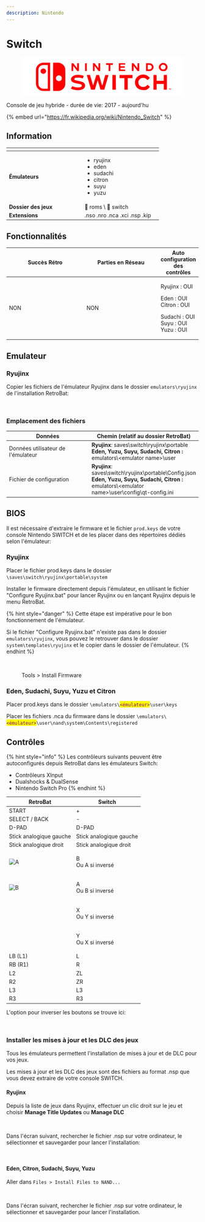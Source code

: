 ```yaml
---
description: Nintendo
---
```


# Switch

<div align="left"><figure><img src="https://raw.githubusercontent.com/fabricecaruso/es-theme-carbon/52ff37c9e265587d006945a2ba695b5a962b3a3d/art/logos/switch.svg" alt=""><figcaption></figcaption></figure></div>

Console de jeu hybride - durée de vie: 2017 - aujourd'hu

{% embed url="https://fr.wikipedia.org/wiki/Nintendo_Switch" %}

## Information

<table data-header-hidden><thead><tr><th width="184"></th><th></th><th data-hidden></th></tr></thead><tbody><tr><td><strong>Émulateurs</strong></td><td><ul><li>ryujinx</li><li>eden</li><li>sudachi</li><li>citron</li><li>suyu</li><li>yuzu</li></ul></td><td></td></tr><tr><td><strong>Dossier des jeux</strong></td><td><span data-gb-custom-inline data-tag="emoji" data-code="1f4c1">📁</span> roms \ <span data-gb-custom-inline data-tag="emoji" data-code="1f4c2">📂</span> switch</td><td></td></tr><tr><td><strong>Extensions</strong></td><td>.nso .nro .nca .xci .nsp .kip</td><td></td></tr></tbody></table>

## Fonctionnalités

<table><thead><tr><th width="256">Succès Rétro</th><th width="243">Parties en Réseau</th><th>Auto configuration des contrôles</th></tr></thead><tbody><tr><td>NON</td><td>NON</td><td><p>Ryujinx : OUI</p><p>Eden : OUI<br>Citron : OUI</p><p>Sudachi : OUI<br>Suyu : OUI<br>Yuzu : OUI</p></td></tr></tbody></table>

## Emulateur

### Ryujinx

Copier les fichiers de l'émulateur Ryujinx dans le dossier `emulators\ryujinx` de l'installation RetroBat:

<div align="left"><figure><img src="https://i.imgur.com/KSvr9sk.png" alt=""><figcaption></figcaption></figure></div>

### Emplacement des fichiers

<table><thead><tr><th width="276">Données</th><th>Chemin (relatif au dossier RetroBat)</th></tr></thead><tbody><tr><td>Données utilisateur de l'émulateur</td><td><strong>Ryujinx</strong>: saves\switch\ryujinx\portable<br><strong>Eden, Yuzu, Suyu, Sudachi, Citron :</strong> <br>emulators\&#x3C;emulator name>\user</td></tr><tr><td>Fichier de configuration</td><td><strong>Ryujinx</strong>: saves\switch\ryujinx\portable\Config.json<br><strong>Eden, Yuzu, Suyu, Sudachi, Citron :</strong> <br>emulators\&#x3C;emulator name>\user\config\qt-config.ini</td></tr></tbody></table>

## BIOS

Il est nécessaire d'extraire le firmware et le fichier `prod.keys` de votre console Nintendo SWITCH et de les placer dans des répertoires dédiés selon l'émulateur:

### Ryujinx

Placer le fichier prod.keys dans le dossier `\saves\switch\ryujinx\portable\system`

Installer le firmware directement depuis l'émulateur, en utilisant le fichier "Configure Ryujinx.bat" pour lancer Ryujinx ou en lançant Ryujinx depuis le menu RetroBat.

{% hint style="danger" %}
Cette étape est impérative pour le bon fonctionnement de l'émulateur.

Si le fichier "Configure Ryujinx.bat" n'existe pas dans le dossier `emulators\ryujinx`, vous pouvez le retrouver dans le dossier `system\templates\ryujinx` et le copier dans le dossier de l'émulateur.
{% endhint %}

<div align="left"><figure><img src="https://i.imgur.com/CVXr1y7.png" alt=""><figcaption><p>Tools > Install Firmware</p></figcaption></figure></div>

### Eden, Sudachi, Suyu, Yuzu et Citron

Placer prod.keys dans le dossier `\emulators\`<mark style="color:purple;">`<émulateur>`</mark>`\user\keys`

Placer les fichiers .nca du firmware dans le dossier `\emulators\`<mark style="color:purple;">`<émulateur>`</mark>`\user\nand\system\Contents\registered`

## Contrôles

{% hint style="info" %}
Les contrôleurs suivants peuvent être autoconfigurés depuis RetroBat dans les émulateurs Switch:

* Contrôleurs XInput
* Dualshocks & DualSense
* Nintendo Switch Pro
{% endhint %}

| RetroBat                                                                           | Switch                      |
| ---------------------------------------------------------------------------------- | --------------------------- |
| START                                                                              | +                           |
| SELECT / BACK                                                                      | -                           |
| D-PAD                                                                              | D-PAD                       |
| Stick analogique gauche                                                            | Stick analogique gauche     |
| Stick analogique droit                                                             | Stick analogique droit      |
| ![A](<../../../../.gitbook/assets/image (20).png>)                                 | <p>B<br>Ou A si inversé</p> |
| ![B](<../../../../.gitbook/assets/image (7).png>)                                  | <p>A<br>Ou B si inversé</p> |
| <img src="../../../../.gitbook/assets/image (35).png" alt="" data-size="original"> | <p>X<br>Ou Y si inversé</p> |
| <img src="../../../../.gitbook/assets/image (33).png" alt="" data-size="line">     | <p>Y<br>Ou X si inversé</p> |
| LB (L1)                                                                            | L                           |
| RB (R1)                                                                            | R                           |
| L2                                                                                 | ZL                          |
| R2                                                                                 | ZR                          |
| L3                                                                                 | L3                          |
| R3                                                                                 | R3                          |

L'option pour inverser les boutons se trouve ici:

<div align="left"><figure><img src="https://i.imgur.com/vy1VRvy.png" alt=""><figcaption></figcaption></figure></div>

### Installer les mises à jour et les DLC des jeux

Tous les émulateurs permettent l'installation de mises à jour et de DLC pour vos jeux.&#x20;

Les mises à jour et les DLC des jeux sont des fichiers au format .nsp que vous devez extraire de votre console SWITCH.

#### Ryujinx

Depuis la liste de jeux dans Ryujinx, effectuer un clic droit sur le jeu et choisir **Manage Title Updates** ou **Manage DLC**

<div align="left"><figure><img src="https://i.imgur.com/uRMjmAE.png" alt=""><figcaption></figcaption></figure></div>

Dans l'écran suivant, rechercher le fichier .nsp sur votre ordinateur, le sélectionner et sauvegarder pour lancer l'installation:

<div align="left"><figure><img src="https://i.imgur.com/Vk2lwA3.png" alt=""><figcaption></figcaption></figure></div>

#### Eden, Citron, Sudachi, Suyu, Yuzu

Aller dans `Files > Install Files to NAND...`

<div align="left"><figure><img src="https://i.imgur.com/B6jQIqZ.png" alt=""><figcaption></figcaption></figure></div>

Dans l'écran suivant, rechercher le fichier .nsp sur votre ordinateur, le sélectionner et sauvegarder pour lancer l'installation.
